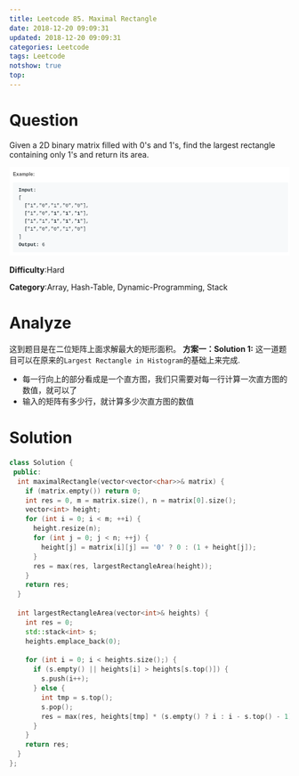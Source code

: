 ```yaml
---
title: Leetcode 85. Maximal Rectangle
date: 2018-12-20 09:09:31
updated: 2018-12-20 09:09:31
categories: Leetcode
tags: Leetcode
notshow: true
top:
---
```


# Question

Given a 2D binary matrix filled with 0's and 1's, find the largest rectangle containing only 1's and return its area.

![](/images/in-post/2018-12-20-Leetcode-85-Maximal-Rectangle/2018-12-20-18-34-36.png)

**Difficulty**:Hard

**Category**:Array, Hash-Table, Dynamic-Programming, Stack

<!-- more -->

# Analyze

这到题目是在二位矩阵上面求解最大的矩形面积。
**方案一：Solution 1:** 这一道题目可以在原来的`Largest Rectangle in Histogram`的基础上来完成.

- 每一行向上的部分看成是一个直方图，我们只需要对每一行计算一次直方图的数值，就可以了
- 输入的矩阵有多少行，就计算多少次直方图的数值

# Solution

```cpp
class Solution {
 public:
  int maximalRectangle(vector<vector<char>>& matrix) {
    if (matrix.empty()) return 0;
    int res = 0, m = matrix.size(), n = matrix[0].size();
    vector<int> height;
    for (int i = 0; i < m; ++i) {
      height.resize(n);
      for (int j = 0; j < n; ++j) {
        height[j] = matrix[i][j] == '0' ? 0 : (1 + height[j]);
      }
      res = max(res, largestRectangleArea(height));
    }
    return res;
  }

  int largestRectangleArea(vector<int>& heights) {
    int res = 0;
    std::stack<int> s;
    heights.emplace_back(0);

    for (int i = 0; i < heights.size();) {
      if (s.empty() || heights[i] > heights[s.top()]) {
        s.push(i++);
      } else {
        int tmp = s.top();
        s.pop();
        res = max(res, heights[tmp] * (s.empty() ? i : i - s.top() - 1));
      }
    }
    return res;
  }
};
```

<!-- TODO: Understand the other way to do this questions. -->